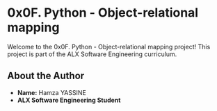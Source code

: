 # 0x0F. Python - Object-relational mapping

Welcome to the 0x0F. Python - Object-relational mapping project! This project is part of the ALX Software Engineering curriculum.

## About the Author
- **Name:** Hamza YASSINE
- **ALX Software Engineering Student** 

